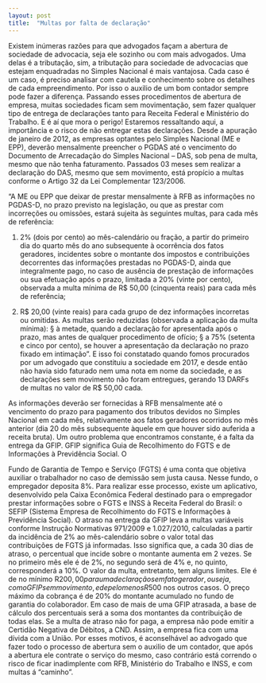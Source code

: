 ```yaml
---
layout: post
title:  "Multas por falta de declaração"
---
```


Existem inúmeras razões para que advogados façam a abertura de sociedade de
advocacia, seja ele sozinho ou com mais advogados. Uma delas é a tributação, sim, a
tributação para sociedade de advocacias que estejam enquadradas no Simples
Nacional é mais vantajosa. Cada caso é um caso, é preciso analisar com cautela e
conhecimento sobre os detalhes de cada empreendimento. Por isso o auxilio de um
bom contador sempre pode fazer a diferença.
Passando esses procedimentos de abertura de empresa, muitas sociedades ficam sem
movimentação, sem fazer qualquer tipo de entrega de declarações tanto para Receita
Federal e Ministério do Trabalho. E é aí que mora o perigo!
Estaremos ressaltando aqui, a importância e o risco de não entregar estas declarações.
Desde a apuração de janeiro de 2012, as empresas optantes pelo Simples Nacional (ME
e EPP), deverão mensalmente preencher o PGDAS até o vencimento do Documento de
Arrecadação do Simples Nacional – DAS, sob pena de multa, mesmo que não tenha
faturamento. Passados 03 meses sem realizar a declaração do DAS, mesmo que sem
movimento, está propício a multas conforme o Artigo 32 da Lei Complementar
123/2006.

“A ME ou EPP que deixar de prestar mensalmente à RFB as informações no
PGDAS-D, no prazo previsto na legislação, ou que as prestar com incorreções ou
omissões, estará sujeita às seguintes multas, para cada mês de referência:

1. 2% (dois por cento) ao mês-calendário ou fração, a partir do primeiro dia do
quarto mês do ano subsequente à ocorrência dos fatos geradores, incidentes sobre o
montante dos impostos e contribuições decorrentes das informações prestadas no
PGDAS-D, ainda que integralmente pago, no caso de ausência de prestação de
informações ou sua efetuação após o prazo, limitada a 20% (vinte por cento),
observada a multa mínima de R$ 50,00 (cinquenta reais) para cada mês de referência;

2. R$ 20,00 (vinte reais) para cada grupo de dez informações incorretas ou
omitidas.
As multas serão reduzidas (observada a aplicação da multa mínima):
§  à metade, quando a declaração for apresentada após o prazo, mas antes de
qualquer procedimento de ofício;
§  a 75% (setenta e cinco por cento), se houver a apresentação da declaração no prazo
fixado em intimação”.
E isso foi constatado quando fomos procurados por um advogado que constituiu a
sociedade em 2017, e desde então não havia sido faturado nem uma nota em nome da
sociedade, e as declarações sem movimento não foram entregues, gerando 13 DARFs
de multas no valor de R$ 50,00 cada.

As informações deverão ser fornecidas à RFB mensalmente até o vencimento do prazo
para pagamento dos tributos devidos no Simples Nacional em cada mês, relativamente
aos fatos geradores ocorridos no mês anterior (dia 20 do mês subsequente àquele em
que houver sido auferida a receita bruta).
Um outro problema que encontramos constante, é a falta da entrega da GFIP. GFIP
significa Guia de Recolhimento do FGTS e de Informações à Previdência Social. O

Fundo de Garantia de Tempo e Serviço (FGTS) é uma conta que objetiva auxiliar o
trabalhador no caso de demissão sem justa causa. Nesse fundo, o empregador
deposita 8%.
Para realizar esse processo, existe um aplicativo, desenvolvido pela Caixa Econômica
Federal destinado para o empregador prestar informações sobre o FGTS e INSS
à Receita Federal do Brasil: o SEFIP (Sistema Empresa de Recolhimento do FGTS e
Informações à Previdência Social).
O atraso na entrega da GFIP leva a multas variáveis conforme Instrução Normativas
971/2009 e 1.027/2010, calculadas a partir da incidência de 2% ao mês-calendário
sobre o valor total das contribuições de FGTS já informadas. Isso significa que, a cada
30 dias de atraso, o percentual que incide sobre o montante aumenta em 2 vezes. Se
no primeiro mês ele é de 2%, no segundo será de 4% e, no quinto, corresponderá a
10%.
O valor da multa, entretanto, tem alguns limites. Ele é de no mínimo R$200,00 para
uma declaração sem fato gerador, ou seja, com o GFIP sem movimento, e de pelo
menos R$500 nos outros casos. O preço máximo da cobrança é de 20% do montante
acumulado no fundo de garantia do colaborador.
Em caso de mais de uma GFIP atrasada, a base de cálculo dos percentuais será a soma
dos montantes da contribuição de todas elas.
Se a multa de atraso não for paga, a empresa não pode emitir a Certidão Negativa de
Débitos, a CND. Assim, a empresa fica com uma dívida com a União.
Por esses motivos, é aconselhável ao advogado que fazer todo o processo de abertura
sem o auxilio de um contador, que após a abertura ele contrate o serviço do mesmo,
caso contrário está correndo o risco de ficar inadimplente com RFB, Ministério do
Trabalho e INSS, e com multas á “caminho”.
